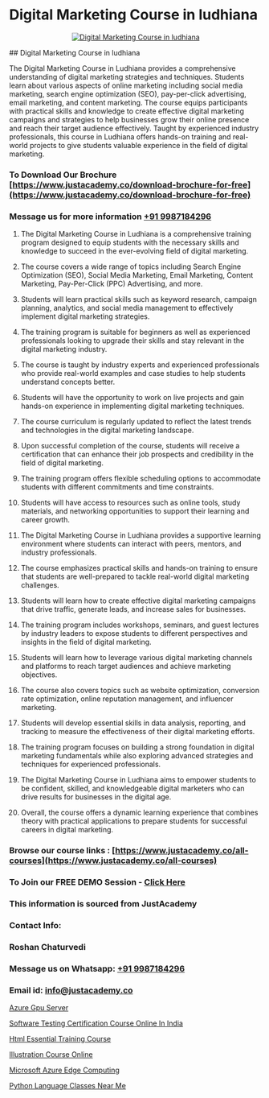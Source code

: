# Digital Marketing Course in ludhiana

<p align="center">
  <a href="https://justacademy.co/course-detail/digital-marketing">
    <img src="https://justacademy.co/storage2/course_image/1676636720_course_image.webp" alt="Digital Marketing Course in ludhiana">
  </a>
</p>
## Digital Marketing Course in ludhiana

The Digital Marketing Course in Ludhiana provides a comprehensive understanding of digital marketing strategies and techniques. Students learn about various aspects of online marketing including social media marketing, search engine optimization (SEO), pay-per-click advertising, email marketing, and content marketing. The course equips participants with practical skills and knowledge to create effective digital marketing campaigns and strategies to help businesses grow their online presence and reach their target audience effectively. Taught by experienced industry professionals, this course in Ludhiana offers hands-on training and real-world projects to give students valuable experience in the field of digital marketing.
### To Download Our Brochure [https://www.justacademy.co/download-brochure-for-free](https://www.justacademy.co/download-brochure-for-free)
### Message us for more information [+91 9987184296](https://api.whatsapp.com/send?phone=919987184296)
1) The Digital Marketing Course in Ludhiana is a comprehensive training program designed to equip students with the necessary skills and knowledge to succeed in the ever-evolving field of digital marketing.

2) The course covers a wide range of topics including Search Engine Optimization (SEO), Social Media Marketing, Email Marketing, Content Marketing, Pay-Per-Click (PPC) Advertising, and more.

3) Students will learn practical skills such as keyword research, campaign planning, analytics, and social media management to effectively implement digital marketing strategies.

4) The training program is suitable for beginners as well as experienced professionals looking to upgrade their skills and stay relevant in the digital marketing industry.

5) The course is taught by industry experts and experienced professionals who provide real-world examples and case studies to help students understand concepts better.

6) Students will have the opportunity to work on live projects and gain hands-on experience in implementing digital marketing techniques.

7) The course curriculum is regularly updated to reflect the latest trends and technologies in the digital marketing landscape.

8) Upon successful completion of the course, students will receive a certification that can enhance their job prospects and credibility in the field of digital marketing.

9) The training program offers flexible scheduling options to accommodate students with different commitments and time constraints.

10) Students will have access to resources such as online tools, study materials, and networking opportunities to support their learning and career growth.

11) The Digital Marketing Course in Ludhiana provides a supportive learning environment where students can interact with peers, mentors, and industry professionals.

12) The course emphasizes practical skills and hands-on training to ensure that students are well-prepared to tackle real-world digital marketing challenges.

13) Students will learn how to create effective digital marketing campaigns that drive traffic, generate leads, and increase sales for businesses.

14) The training program includes workshops, seminars, and guest lectures by industry leaders to expose students to different perspectives and insights in the field of digital marketing.

15) Students will learn how to leverage various digital marketing channels and platforms to reach target audiences and achieve marketing objectives.

16) The course also covers topics such as website optimization, conversion rate optimization, online reputation management, and influencer marketing.

17) Students will develop essential skills in data analysis, reporting, and tracking to measure the effectiveness of their digital marketing efforts.

18) The training program focuses on building a strong foundation in digital marketing fundamentals while also exploring advanced strategies and techniques for experienced professionals.

19) The Digital Marketing Course in Ludhiana aims to empower students to be confident, skilled, and knowledgeable digital marketers who can drive results for businesses in the digital age.

20) Overall, the course offers a dynamic learning experience that combines theory with practical applications to prepare students for successful careers in digital marketing.

### Browse our course links : [https://www.justacademy.co/all-courses](https://www.justacademy.co/all-courses) 
### To Join our FREE DEMO Session - [Click Here](https://www.justacademy.co/register-for-course-demo)


### This information is sourced from JustAcademy
### Contact Info:
### Roshan Chaturvedi
### Message us on Whatsapp: [+91 9987184296](https://api.whatsapp.com/send?phone=919987184296)
### Email id: [info@justacademy.co](mailto:info@justacademy.co)
                
[Azure Gpu Server](https://www.linkedin.com/pulse/azure-gpu-server-justacademy-bay-area-xbkjc?trackingId=UfgVVvfNN9DvEea8QFDRyA%3D%3D&lipi=urn%3Ali%3Apage%3Ad_flagship3_company_admin%3BrsnEP2CeSl%2BKYnaEx50m1g%3D%3D)

[Software Testing Certification Course Online In India](https://www.linkedin.com/pulse/software-testing-certification-course-pjd6c?trackingId=2%2Bpv33RXKGqmqqInm30u%2FA%3D%3D&lipi=urn%3Ali%3Apage%3Ad_flagship3_company_admin%3BO6zCmHqaTSmsGbbNTRP%2FeA%3D%3D)

[Html Essential Training Course](https://medium.com/@prempja40/html-essential-training-course-4fe9a9328113)

[Illustration Course Online](https://medium.com/@roneet705/illustration-course-online-1169e56343d2)

[Microsoft Azure Edge Computing](https://justacademyin.github.io/justacademy/microsoft-azure-edge-computing)

[Python Language Classes Near Me](https://justacademyin.github.io/justacademy/python-language-classes-near-me)

